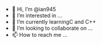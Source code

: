 - 👋 Hi, I’m @ian945
- 👀 I’m interested in ...
- 🌱 I’m currently learningC and C++
- 💞️ I’m looking to collaborate on ...
- 📫 How to reach me ...

<!---
ian945/ian945 is a ✨ special ✨ repository because its `README.md` (this file) appears on your GitHub profile.
You can click the Preview link to take a look at your changes.
--->
